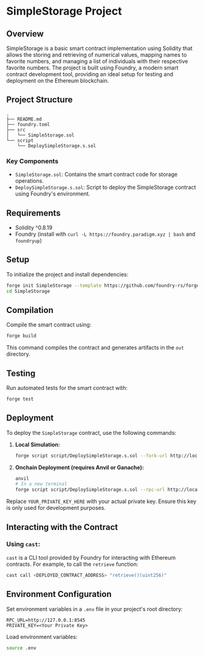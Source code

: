 # SimpleStorage Project

## Overview
SimpleStorage is a basic smart contract implementation using Solidity that allows the storing and retrieving of numerical values, mapping names to favorite numbers, and managing a list of individuals with their respective favorite numbers. The project is built using Foundry, a modern smart contract development tool, providing an ideal setup for testing and deployment on the Ethereum blockchain.

## Project Structure
```
.
├── README.md
├── foundry.toml
├── src
│   └── SimpleStorage.sol
└── script
    └── DeploySimpleStorage.s.sol
```

### Key Components
- `SimpleStorage.sol`: Contains the smart contract code for storage operations.
- `DeploySimpleStorage.s.sol`: Script to deploy the SimpleStorage contract using Foundry's environment.

## Requirements
- Solidity ^0.8.19
- Foundry (install with `curl -L https://foundry.paradigm.xyz | bash` and `foundryup`)

## Setup
To initialize the project and install dependencies:
```bash
forge init SimpleStorage --template https://github.com/foundry-rs/forge-template
cd SimpleStorage
```

## Compilation
Compile the smart contract using:
```bash
forge build
```
This command compiles the contract and generates artifacts in the `out` directory.

## Testing
Run automated tests for the smart contract with:
```bash
forge test
```

## Deployment
To deploy the `SimpleStorage` contract, use the following commands:

1. **Local Simulation:**
   ```bash
   forge script script/DeploySimpleStorage.s.sol --fork-url http://localhost:8545
   ```

2. **Onchain Deployment (requires Anvil or Ganache):**
   ```bash
   anvil
   # In a new terminal
   forge script script/DeploySimpleStorage.s.sol --rpc-url http://localhost:8545 --broadcast --private-key YOUR_PRIVATE_KEY_HERE
   ```

Replace `YOUR_PRIVATE_KEY_HERE` with your actual private key. Ensure this key is only used for development purposes.

## Interacting with the Contract
### Using `cast`:
`cast` is a CLI tool provided by Foundry for interacting with Ethereum contracts. For example, to call the `retrieve` function:
```bash
cast call <DEPLOYED_CONTRACT_ADDRESS> "retrieve()(uint256)"
```

## Environment Configuration
Set environment variables in a `.env` file in your project's root directory:
```
RPC_URL=http://127.0.0.1:8545
PRIVATE_KEY=<Your Private Key>
```
Load environment variables:
```bash
source .env
```
